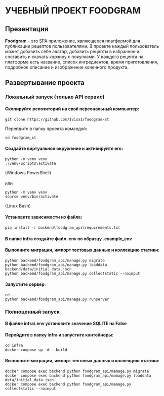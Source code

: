 # УЧЕБНЫЙ ПРОЕКТ FOODGRAM

## Презентация

**Foodgram** - это SPA приложение, являющееся платформой для публикации рецептов пользователями. В проекте каждый пользователь может добавить себе аватар, добавить рецепты в избранное и составить и скачать корзину с покупками. У каждого рецепта на платформе есть название, список ингредиентов, время приготовления, подробное описание и изображение конечного продукта.

## Развертывание проекта

### Локальный запуск (только API сервис)

#### Скопируйте репозиторий на свой персональный компьютер:
 
```
git clone https://github.com/Ivisa1/foodgram-st
```
Перейдите в папку проекта командой:
```
cd foodgram_st
```

#### Создайте виртуальное окружение и активируйте его:

```
python -m venv venv
.\venv\Scripts\activate
```
(Windows PowerShell) \
\
или
```
python -m venv venv
source venv/bin/activate
```
(Linux Bash)

#### Установите зависимости из файла:

```
pip install -r backend\foodgram_api\requirements.txt
```

#### В папке infra создайте файл .env по образцу .example_env

#### Выполните миграции, импорт тестовых данных и коллекцию статики:

```
python backend/foodgram_api/manage.py migrate
python backend/foodgram_api/manage.py loaddata backend/data/initial_data.json
python backend/foodgram_api/manage.py collectstatic --noinput
```

#### Запустите сервер:

```
cd ..
python backend/foodgram_api/manage.py runserver
```

### Полноценный запуск

#### В файле infra/.env установите значение SQLITE на False

#### Перейдите в папку infra и запустите контейнеры:

```
cd infra
docker compose up -d --build
```

#### Выполните миграции, импорт тестовых данных и коллекцию статики:

```
docker compose exec backend python foodgram_api/manage.py migrate
docker compose exec backend python foodgram_api/manage.py loaddata data/initial_data.json
docker compose exec backend python foodgram_api/manage.py collectstatic --noinput
```